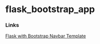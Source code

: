 # flask_bootstrap_app

### Links

[Flask with Bootstrap Navbar Template](https://arshovon.com/snippets/flask-bootstrap-navbar/)
